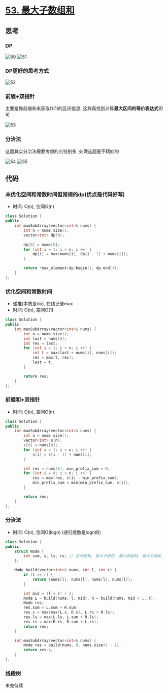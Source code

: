 # [53. 最大子数组和](https://leetcode.cn/problems/maximum-subarray/description/)

## 思考

### DP

![50](../images/50.png)
![51](../images/51.png)

### DP更好的思考方式

![52](../images/52.png)

### 前缀+双指针

主要是靠前缀和来获取O(1)的区间信息, 这样再找到计算**最大区间的等价表达式**即可

![53](../images/53.png)

### 分治法

这题其实分治法需要考虑的点特别多, 处理这题是不精妙的

![54](../images/54.png)
![55](../images/55.png)

## 代码

### 未优化空间和常数时间但常规的dp(优点是代码好写)

- 时间: O(n), 空间O(n)

```c++
class Solution {
public:
    int maxSubArray(vector<int>& nums) {
        int n = nums.size();
        vector<int> dp(n);
        
        dp[0] = nums[0];
        for (int i = 1; i < n; i ++) {
            dp[i] = max(nums[i], dp[i - 1] + nums[i]);
        }

        return *max_element(dp.begin(), dp.end());
    }
};
```

### 优化空间和常数时间

- 递推(本质是dp), 在线记录max
- 时间: O(n), 空间O(1)

```c++
class Solution {
public:
    int maxSubArray(vector<int>& nums) {
        int n = nums.size();
        int last = nums[0];
        int res = last;
        for (int i = 1; i < n; i ++) {
            int t = max(last + nums[i], nums[i]);
            res = max(t, res);
            last = t;
        }

        return res;
    }
};
```

### 前缀和+双指针

- 时间: O(n), 空间O(n)

```c++
class Solution {
public:
    int maxSubArray(vector<int>& nums) {
        int n = nums.size();
        vector<int> s(n);
        s[0] = nums[0];
        for (int i = 1; i < n; i ++) {
            s[i] = s[i - 1] + nums[i];
        }

        int res = nums[0], min_prefix_sum = 0;
        for (int i = 0; i < n; i ++) {
            res = max(res, s[i] - min_prefix_sum);
            min_prefix_sum = min(min_prefix_sum, s[i]);
        }

        return res;
    }
};
```

### 分治法

- 时间: O(n), 空间O(logn) (递归层数是logn的)

```c++
class Solution {
public:
    struct Node {
        int sum, s, ls, rs; // 区间总和, 最大子段和, 最大前缀和, 最大后缀和
    };

    Node build(vector<int>& nums, int l, int r) {
        if (l == r) {
            return {nums[l], nums[l], nums[l], nums[l]};
        }

        int mid = (l + r) / 2;
        Node L = build(nums, l, mid), R = build(nums, mid + 1, r);
        Node res;
        res.sum = L.sum + R.sum;
        res.s = max(max(L.s, R.s), L.rs + R.ls);
        res.ls = max(L.ls, L.sum + R.ls);
        res.rs = max(R.rs, R.sum + L.rs);
        return res;
    }

    int maxSubArray(vector<int>& nums) {
        Node res = build(nums, 0, nums.size() - 1);
        return res.s;
    }
};
```

### 线段树

未完待续
